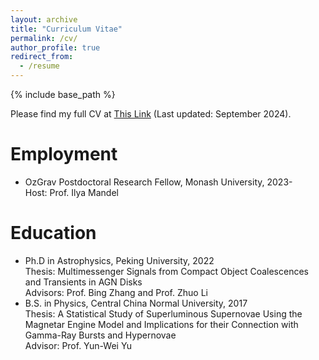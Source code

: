 ```yaml
---
layout: archive
title: "Curriculum Vitae"
permalink: /cv/
author_profile: true
redirect_from:
  - /resume
---
```


{% include base_path %}

Please find my full CV at [This Link](../_data/CV.pdf) (Last updated: September 2024).

Employment
======
* OzGrav Postdoctoral Research Fellow, Monash University, 2023-    
  Host: Prof. Ilya Mandel

Education
======
* Ph.D in Astrophysics, Peking University, 2022  
  Thesis: Multimessenger Signals from Compact Object Coalescences and Transients in AGN Disks  
  Advisors: Prof. Bing Zhang and Prof. Zhuo Li
* B.S. in Physics, Central China Normal University, 2017  
  Thesis: A Statistical Study of Superluminous Supernovae Using the Magnetar Engine Model and Implications for their Connection with Gamma-Ray Bursts and Hypernovae  
  Advisor: Prof. Yun-Wei Yu
